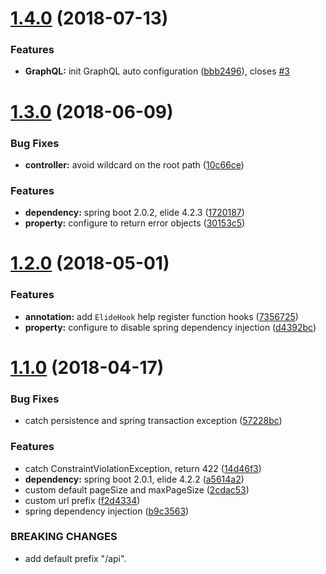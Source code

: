 <a name="1.4.0"></a>
# [1.4.0](https://github.com/illyasviel/elide-spring-boot/compare/v1.3.0...v1.4.0) (2018-07-13)


### Features

* **GraphQL:** init GraphQL auto configuration ([bbb2496](https://github.com/illyasviel/elide-spring-boot/commit/bbb2496)), closes [#3](https://github.com/illyasviel/elide-spring-boot/issues/3)



<a name="1.3.0"></a>
# [1.3.0](https://github.com/illyasviel/elide-spring-boot/compare/v1.2.0...v1.3.0) (2018-06-09)


### Bug Fixes

* **controller:** avoid wildcard on the root path ([10c66ce](https://github.com/illyasviel/elide-spring-boot/commit/10c66ce))


### Features

* **dependency:** spring boot 2.0.2, elide 4.2.3 ([1720187](https://github.com/illyasviel/elide-spring-boot/commit/1720187))
* **property:** configure to return error objects ([30153c5](https://github.com/illyasviel/elide-spring-boot/commit/30153c5))



<a name="1.2.0"></a>
# [1.2.0](https://github.com/illyasviel/elide-spring-boot/compare/v1.1.0...v1.2.0) (2018-05-01)


### Features

* **annotation:** add `ElideHook` help register function hooks ([7356725](https://github.com/illyasviel/elide-spring-boot/commit/7356725))
* **property:** configure to disable spring dependency injection ([d4392bc](https://github.com/illyasviel/elide-spring-boot/commit/d4392bc))



<a name="1.1.0"></a>
# [1.1.0](https://github.com/illyasviel/elide-spring-boot/compare/v1.0.0...v1.1.0) (2018-04-17)


### Bug Fixes

* catch persistence and spring transaction exception ([57228bc](https://github.com/illyasviel/elide-spring-boot/commit/57228bc))


### Features

* catch ConstraintViolationException, return 422 ([14d46f3](https://github.com/illyasviel/elide-spring-boot/commit/14d46f3))
* **dependency:** spring boot 2.0.1, elide 4.2.2 ([a5614a2](https://github.com/illyasviel/elide-spring-boot/commit/a5614a2))
* custom default pageSize and maxPageSize ([2cdac53](https://github.com/illyasviel/elide-spring-boot/commit/2cdac53))
* custom url prefix ([f2d4334](https://github.com/illyasviel/elide-spring-boot/commit/f2d4334))
* spring dependency injection ([b9c3563](https://github.com/illyasviel/elide-spring-boot/commit/b9c3563))


### BREAKING CHANGES

* add default prefix "/api".




